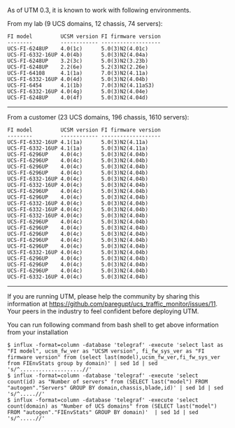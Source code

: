 
As of UTM 0.3, it is known to work with following environments.

From my lab (9 UCS domains, 12 chassis, 74 servers):

    FI model         UCSM version FI firmware version
    --------         ------------ -------------------
    UCS-FI-6248UP    4.0(1c)      5.0(3)N2(4.01c)
    UCS-FI-6332-16UP 4.0(4b)      5.0(3)N2(4.04a)
    UCS-FI-6248UP    3.2(3c)      5.0(3)N2(3.23b)
    UCS-FI-6248UP    2.2(6e)      5.2(3)N2(2.26e)
    UCS-FI-64108     4.1(1a)      7.0(3)N2(4.11a)
    UCS-FI-6332-16UP 4.0(4d)      5.0(3)N2(4.04b)
    UCS-FI-6454      4.1(1b)      7.0(3)N2(4.11aS3)
    UCS-FI-6332-16UP 4.0(4g)      5.0(3)N2(4.04e)
    UCS-FI-6248UP    4.0(4f)      5.0(3)N2(4.04d)

-------------------------------------------------

From a customer (23 UCS domains, 196 chassis, 1610 servers):

    FI model         UCSM version FI firmware version 
    --------         ------------ ------------------- 
    UCS-FI-6332-16UP 4.1(1a)      5.0(3)N2(4.11a) 
    UCS-FI-6332-16UP 4.1(1a)      5.0(3)N2(4.11a) 
    UCS-FI-6296UP    4.0(4c)      5.0(3)N2(4.04b) 
    UCS-FI-6296UP    4.0(4c)      5.0(3)N2(4.04b) 
    UCS-FI-6296UP    4.0(4c)      5.0(3)N2(4.04b) 
    UCS-FI-6296UP    4.0(4c)      5.0(3)N2(4.04b) 
    UCS-FI-6332-16UP 4.0(4c)      5.0(3)N2(4.04b) 
    UCS-FI-6332-16UP 4.0(4c)      5.0(3)N2(4.04b) 
    UCS-FI-6296UP    4.0(4c)      5.0(3)N2(4.04b) 
    UCS-FI-6296UP    4.0(4c)      5.0(3)N2(4.04b) 
    UCS-FI-6332-16UP 4.0(4c)      5.0(3)N2(4.04b) 
    UCS-FI-6332-16UP 4.0(4c)      5.0(3)N2(4.04b) 
    UCS-FI-6332-16UP 4.0(4c)      5.0(3)N2(4.04b) 
    UCS-FI-6296UP    4.0(4c)      5.0(3)N2(4.04b) 
    UCS-FI-6296UP    4.0(4c)      5.0(3)N2(4.04b) 
    UCS-FI-6296UP    4.0(4c)      5.0(3)N2(4.04b) 
    UCS-FI-6296UP    4.0(4c)      5.0(3)N2(4.04b) 
    UCS-FI-6296UP    4.0(4c)      5.0(3)N2(4.04b) 
    UCS-FI-6332-16UP 4.0(4c)      5.0(3)N2(4.04b) 
    UCS-FI-6296UP    4.0(4c)      5.0(3)N2(4.04b) 
    UCS-FI-6296UP    4.0(4c)      5.0(3)N2(4.04b) 
    UCS-FI-6296UP    4.0(4c)      5.0(3)N2(4.04b) 
    UCS-FI-6332-16UP 4.0(4c)      5.0(3)N2(4.04b) 

-------------------------------------------------

If you are running UTM, please help the community by sharing this information at https://github.com/paregupt/ucs_traffic_monitor/issues/11. Your peers in the industry to feel confident before deploying UTM. 

You can run following command from bash shell to get above information from your installation

    $ influx -format=column -database 'telegraf' -execute 'select last as "FI model", ucsm_fw_ver as "UCSM version", fi_fw_sys_ver as "FI firmware version" from (select last(model),ucsm_fw_ver,fi_fw_sys_ver from FIEnvStats group by domain)' | sed 1d | sed 's/^....................//'
    $ influx -format=column -database 'telegraf' -execute 'select count(id) as "Number of servers" from (SELECT last("model") FROM "autogen"."Servers" GROUP BY domain,chassis,blade,id)' | sed 1d | sed 's/^.....//'
    $ influx -format=column -database 'telegraf' -execute 'select count(domain) as "Number of UCS domains" from (SELECT last("model") FROM "autogen"."FIEnvStats" GROUP BY domain)'  | sed 1d | sed 's/^.....//'

